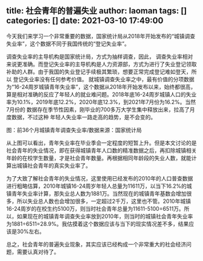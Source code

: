 title: 社会青年的普遍失业
author: laoman
tags: []
categories: []
date: 2021-03-10 17:49:00
---
今天我们来学习一个非常重要的数据，国家统计局从2018年开始发布的“城镇调查失业率”，这个数据不同于我国传统的“登记失业率”。
<!-- more-->
调查失业率的主导机构是国家统计局，方式为抽样调查，因此， 调查失业率相对来说更准确。而登记失业率的主导机构是人力资源部，方式为进行了失业登记领取补助的人群。由于我国的失业登记手续极其繁琐，想要正常完成登记难如登天，所以 登记失业率没有任何参考价值。
就城镇调查失业率之中，最有价值的分项数据为“16-24周岁城镇青年失业率”，这个数据从2018年开始发布以来，始终都很高，算是相对准确的反应了年轻人的就业难问题。2018年底16-24周岁城镇人口的失业率为10.1%，2019年底12.2%，2020年底12.3%，到2021年7月份为16.2%。当然7月份的 数据存在季节性因素，刚毕业的700多万大学生集中释放出来，拉高了月度数据，不过这种 年轻人失业率一路走高的趋势，是不会变的。




图：前36个月城镇青年调查失业率/数据来源：国家统计局



从上图可以看出，青年失业率在毕业季会一定程度的短暂上升。但是本文讨论的是社会青年的失业情况，即在获得城镇青年人口数的精准数据之后，再扣除城镇相关年龄的在校学生数量，才是社会青年数量。再根据相同年龄段的失业人数，就能计算出城镇社会青年的真实失业率了。

为了大致了解社会青年的失业情况，这里使用已经发布的2010年的人口普查数据进行粗略估算，2010年城镇16-24周岁年轻人总量为11611万，以当下16.2%的城镇青年失业率计算，那失业总人数为1881万。当然现在的城镇青年基数会增加很多，所以失业总人数也会增加很多，一定超过2千万，这里也不管。2010年城镇16-24周岁的在校生约5100万，则当时社会青年总量为11611-5100=6511万。所以，如果现在的城镇青年调查失业率放到2010年，则当时的城镇社会青年失业率为1881÷6511=28.9%。我估摸着这个数据应该与当下的现实情况差不多，结果应该是30%左右。

总之，社会青年的普遍失业现象，其实应该已经构成一个非常重大的社会经济问题，需要认真对待了。
